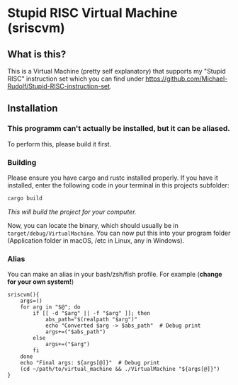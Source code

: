 # Stupid RISC Virtual Machine (sriscvm)

## What is this?
This is a Virtual Machine (pretty self explanatory) that supports my "Stupid RISC" instruction set which you can find under https://github.com/Michael-Rudolf/Stupid-RISC-instruction-set.

## Installation
### This programm can't actually be installed, but it can be aliased.
To perform this, please build it first.

### Building
Please ensure you have cargo and rustc installed properly.
If you have it installed, enter the following code in your terminal in this projects subfolder:
```sh
cargo build
```
*This will build the project for your computer.*

Now, you can locate the binary, which should usually be in ```target/debug/VirtualMachine```.
You can now put this into your program folder (Application folder in macOS, /etc in Linux, any in Windows).

### Alias
You can make an alias in your bash/zsh/fish profile.
For example (**change for your own system!**)
```shell
sriscvm(){
    args=()
    for arg in "$@"; do
        if [[ -d "$arg" || -f "$arg" ]]; then
            abs_path="$(realpath "$arg")"
            echo "Converted $arg -> $abs_path"  # Debug print
            args+=("$abs_path")
        else
            args+=("$arg")
        fi
    done
    echo "Final args: ${args[@]}"  # Debug print
    (cd ~/path/to/virtual_machine && ./VirtualMachine "${args[@]}")
}
```
